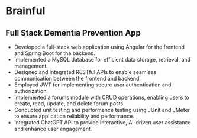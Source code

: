 # Brainful
## Full Stack Dementia Prevention App
*	Developed a full-stack web application using Angular for the frontend and Spring Boot for the backend. 
*	Implemented a MySQL database for efficient data storage, retrieval, and management.
*	Designed and integrated RESTful APIs to enable seamless communication between the frontend and backend.
* Employed JWT for implementing secure user authentication and authorization.
*	Implemented a forums module with CRUD operations, enabling users to create, read, update, and delete forum posts.
*	Conducted unit testing and performance testing using JUnit and JMeter to ensure application reliability and performance.
*	Integrated ChatGPT API to provide interactive, AI-driven user assistance and enhance user engagement.

